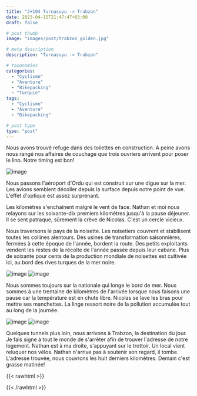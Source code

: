 ```yaml
---
title: "J+104 Turnasuyu -> Trabzon"
date: 2023-04-15T21:47:47+03:00
draft: false

# post thumb
image: "images/post/trabzon_golden.jpg"

# meta description
description: "Turnasuyu -> Trabzon"

# taxonomies
categories:
  - "Cyclisme" 
  - "Aventure" 
  - "Bikepacking"
  - "Turquie" 
tags:
  - "Cyclisme" 
  - "Aventure" 
  - "Bikepacking" 

# post type
type: "post"
---
```


Nous avons trouvé refuge dans des toilettes en construction. A peine avons nous rangé nos affaires de couchage que trois ouvriers arrivent pour poser le lino. Notre timing est bon! 

![image](../../images/post/trabzon_camp.jpg)

Nous passons l'aéroport d'Ordu qui est construit sur une digue sur la mer. Les avions semblent décoller depuis la surface depuis notre point de vue. L'effet d'optique est assez surprenant.

Les kilomètres s'enchaînent malgré le vent de face. Nathan et moi nous relayons sur les soixante-dix premiers kilomètres jusqu'à la pause déjeuner. Il se sent patraque, sûrement la crève de Nicolas. C'est un cercle vicieux. 

Nous traversons le pays de la noisette. Les noisetiers couvrent et stabilisent toutes les collines alentours. Des usines de transformation saisonnières, fermées à cette époque de l'année, bordent la route. Des petits exploitants vendent les restes de la récolte de l'année passée depuis leur cabane. Plus de soixante pour cents de la production mondiale de noisettes est cultivée ici, au bord des rives turques de la mer noire. 

![image](../../images/post/trabzon_noisette.jpg)
![image](../../images/post/trabzon_montagne.jpg)

Nous sommes toujours sur la nationale qui longe le bord de mer. Nous sommes à une trentaine de kilomètres de l'arrivée lorsque nous faisons une pause car la température est en chute libre. Nicolas se lave les bras pour mettre ses manchettes. La linge ressort noire de la pollution accumulée tout au long de la journée. 

![image](../../images/post/trabzon_lingette.jpg)
![image](../../images/post/trabzon_mosquee.jpg)

Quelques tunnels plus loin, nous arrivons à Trabzon, la destination du jour. Je fais signe à tout le monde de s'arrêter afin de trouver l'adresse de notre logement. Nathan est à ma droite, s'appuyant sur le trottoir. Un local vient reluquer nos vélos. Nathan n'arrive pas à soutenir son regard, il tombe. L'adresse trouvée, nous couvrons les huit derniers kilomètres. Demain c'est grasse matinée! 

{{< rawhtml >}} 
<div class="strava-embed-placeholder" data-embed-type="activity" data-embed-id="8896322936"></div><script src="https://strava-embeds.com/embed.js"></script>
{{< /rawhtml >}} 
